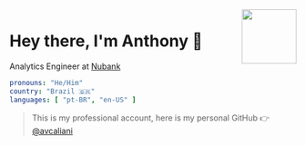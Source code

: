 <img align='right' src="https://media.giphy.com/media/M9gbBd9nbDrOTu1Mqx/giphy.gif" width="96px">

# Hey there, I'm Anthony 👋

Analytics Engineer at [Nubank](https://github.com/nubank)

```yml
pronouns: "He/Him"
country: "Brazil 🇧🇷"
languages: [ "pt-BR", "en-US" ]
```

> This is my professional account, here is my personal GitHub 👉 [@avcaliani](https://github.com/avcaliani)
